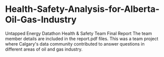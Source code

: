 # Health-Safety-Analysis-for-Alberta-Oil-Gas-Industry
Untapped Energy Datathon Health &amp; Safety Team Final Report
The team member details are included in the report.pdf files. 
This was a team project where Calgary's data community contributed to answer questions in different areas of oil and gas industry.

